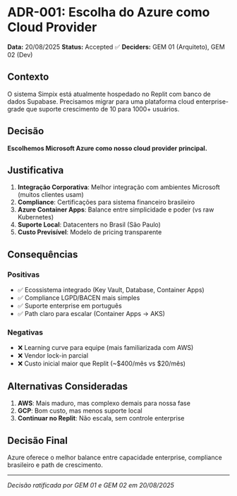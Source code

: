 # ADR-001: Escolha do Azure como Cloud Provider

**Data:** 20/08/2025
**Status:** Accepted ✅
**Deciders:** GEM 01 (Arquiteto), GEM 02 (Dev)

## Contexto

O sistema Simpix está atualmente hospedado no Replit com banco de dados Supabase. Precisamos migrar para uma plataforma cloud enterprise-grade que suporte crescimento de 10 para 1000+ usuários.

## Decisão

**Escolhemos Microsoft Azure como nosso cloud provider principal.**

## Justificativa

1. **Integração Corporativa**: Melhor integração com ambientes Microsoft (muitos clientes usam)
2. **Compliance**: Certificações para sistema financeiro brasileiro
3. **Azure Container Apps**: Balance entre simplicidade e poder (vs raw Kubernetes)
4. **Suporte Local**: Datacenters no Brasil (São Paulo)
5. **Custo Previsível**: Modelo de pricing transparente

## Consequências

### Positivas
- ✅ Ecossistema integrado (Key Vault, Database, Container Apps)
- ✅ Compliance LGPD/BACEN mais simples
- ✅ Suporte enterprise em português
- ✅ Path claro para escalar (Container Apps → AKS)

### Negativas
- ❌ Learning curve para equipe (mais familiarizada com AWS)
- ❌ Vendor lock-in parcial
- ❌ Custo inicial maior que Replit (~$400/mês vs $20/mês)

## Alternativas Consideradas

1. **AWS**: Mais maduro, mas complexo demais para nossa fase
2. **GCP**: Bom custo, mas menos suporte local
3. **Continuar no Replit**: Não escala, sem controle enterprise

## Decisão Final

Azure oferece o melhor balance entre capacidade enterprise, compliance brasileiro e path de crescimento.

---

*Decisão ratificada por GEM 01 e GEM 02 em 20/08/2025*